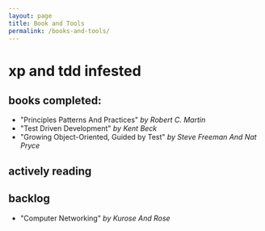 ```yaml
---
layout: page
title: Book and Tools
permalink: /books-and-tools/
---
```


# xp and tdd infested

## books completed:
* "Principles Patterns And Practices" *by Robert C. Martin*
* "Test Driven Development" *by Kent Beck*
* "Growing Object-Oriented, Guided by Test" *by Steve Freeman And Nat Pryce*

## actively reading

## backlog
* "Computer Networking" *by Kurose And Rose*
